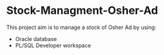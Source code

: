 # Stock-Managment-Osher-Ad
This project aim is to manage a stock of Osher Ad by using:
* Oracle database
* PL/SQL Developer workspace
